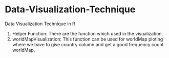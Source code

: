 # Data-Visualization-Technique
Data Visualization Technique in R 

1. Helper Function: There are the function which used in the visualization.
2. worldMapVisualization: This function can be used for worldMap ploting where we have to give country column and get a good frequency count worldMap. 